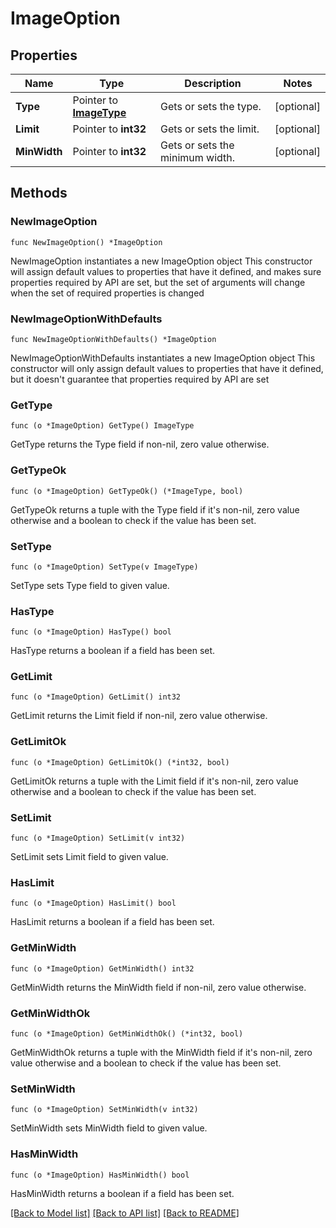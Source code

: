 # ImageOption

## Properties

Name | Type | Description | Notes
------------ | ------------- | ------------- | -------------
**Type** | Pointer to [**ImageType**](ImageType.md) | Gets or sets the type. | [optional] 
**Limit** | Pointer to **int32** | Gets or sets the limit. | [optional] 
**MinWidth** | Pointer to **int32** | Gets or sets the minimum width. | [optional] 

## Methods

### NewImageOption

`func NewImageOption() *ImageOption`

NewImageOption instantiates a new ImageOption object
This constructor will assign default values to properties that have it defined,
and makes sure properties required by API are set, but the set of arguments
will change when the set of required properties is changed

### NewImageOptionWithDefaults

`func NewImageOptionWithDefaults() *ImageOption`

NewImageOptionWithDefaults instantiates a new ImageOption object
This constructor will only assign default values to properties that have it defined,
but it doesn't guarantee that properties required by API are set

### GetType

`func (o *ImageOption) GetType() ImageType`

GetType returns the Type field if non-nil, zero value otherwise.

### GetTypeOk

`func (o *ImageOption) GetTypeOk() (*ImageType, bool)`

GetTypeOk returns a tuple with the Type field if it's non-nil, zero value otherwise
and a boolean to check if the value has been set.

### SetType

`func (o *ImageOption) SetType(v ImageType)`

SetType sets Type field to given value.

### HasType

`func (o *ImageOption) HasType() bool`

HasType returns a boolean if a field has been set.

### GetLimit

`func (o *ImageOption) GetLimit() int32`

GetLimit returns the Limit field if non-nil, zero value otherwise.

### GetLimitOk

`func (o *ImageOption) GetLimitOk() (*int32, bool)`

GetLimitOk returns a tuple with the Limit field if it's non-nil, zero value otherwise
and a boolean to check if the value has been set.

### SetLimit

`func (o *ImageOption) SetLimit(v int32)`

SetLimit sets Limit field to given value.

### HasLimit

`func (o *ImageOption) HasLimit() bool`

HasLimit returns a boolean if a field has been set.

### GetMinWidth

`func (o *ImageOption) GetMinWidth() int32`

GetMinWidth returns the MinWidth field if non-nil, zero value otherwise.

### GetMinWidthOk

`func (o *ImageOption) GetMinWidthOk() (*int32, bool)`

GetMinWidthOk returns a tuple with the MinWidth field if it's non-nil, zero value otherwise
and a boolean to check if the value has been set.

### SetMinWidth

`func (o *ImageOption) SetMinWidth(v int32)`

SetMinWidth sets MinWidth field to given value.

### HasMinWidth

`func (o *ImageOption) HasMinWidth() bool`

HasMinWidth returns a boolean if a field has been set.


[[Back to Model list]](../README.md#documentation-for-models) [[Back to API list]](../README.md#documentation-for-api-endpoints) [[Back to README]](../README.md)


